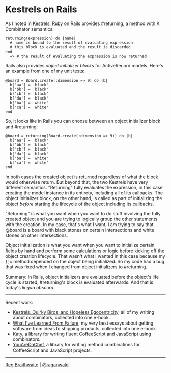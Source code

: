 Kestrels on Rails
===

As I noted in [Kestrels](http://github.com/raganwald/homoiconic/blob/master/2008-10-29/kestrel.markdown), Ruby on Rails provides #returning, a method with K Combinator semantics:

    returning(expression) do |name|
      # name is bound to the result of evaluating expression
      # this block is evaluated and the result is discarded
    end
      => # the result of evaluating the expression is now returned

Rails also provides *object initializer blocks* for ActiveRecord models. Here's an example from one of my unit tests:

    @board = Board.create(:dimension => 9) do |b|
      b['aa'] = 'black'
      b['bb'] = 'black'
      b['cb'] = 'black'
      b['da'] = 'black'
      b['ba'] = 'white'
      b['ca'] = 'white'
    end
    
So, it looks like in Rails you can choose between an object initializer block and #returning:

    @board = returning(Board.create(:dimension => 9)) do |b|
      b['aa'] = 'black'
      b['bb'] = 'black'
      b['cb'] = 'black'
      b['da'] = 'black'
      b['ba'] = 'white'
      b['ca'] = 'white'
    end
    
In both cases the created object is returned regardless of what the block would otherwise return. But beyond that, the two Kestrels have very different semantics. "Returning" fully evaluates the expression, in this case creating the model instance in its entirety, including all of its callbacks. The object initializer block, on the other hand, is called as part of initializing the object *before* starting the lifecycle of the object including its callbacks.

"Returning" is what you want when you want to do stuff involving the fully created object and you are trying to logically group the other statements with the creation. In my case, that's what I want, I am trying to say that @board is a board with black stones on certain intersections and white stones on other intersections.

Object initialization is what you want when you want to initialize certain fields by hand and perform some calculations or logic before kicking off the object creation lifecycle. That wasn't what I wanted in this case because my `[]=` method depended on the object being initialized. So my code had a bug that was fixed when I changed from object initializers to #returning.

Summary: In Rails, object initializers are evaluated before the object's life cycle is started, #returning's block is evaluated afterwards. And that is today's *lingua obscura*.

---

Recent work:

* [Kestrels, Quirky Birds, and Hopeless Egocentricity](http://leanpub.com/combinators), all of my writing about combinators, collected into one e-book.
* [What I've Learned From Failure](http://leanpub.com/shippingsoftware), my very best essays about getting software from ideas to shipping products, collected into one e-book.
* [Katy](http://github.com/raganwald/Katy), a library for writing fluent CoffeeScript and JavaScript using combinators.
* [YouAreDaChef](http://github.com/raganwald/YouAreDaChef), a library for writing method combinations for CoffeeScript and JavaScript projects.

---

[Reg Braithwaite](http://reginald.braythwayt.com) | [@raganwald](http://twitter.com/raganwald)